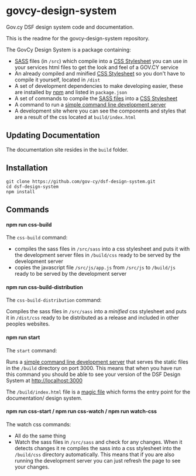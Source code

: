 # govcy-design-system
Gov.cy DSF design system code and documentation.

This is the readme for the govcy-design-system repository.

The GovCy Design System is a package containing:
* [SASS](https://sass-lang.com/) files (in `/src`) which compile into a [CSS Stylesheet](https://www.w3schools.com/css/css_howto.asp) you can use in your services html files to get the look and feel of a GOV.CY service
* An already compiled and minified [CSS Stylesheet](https://www.w3schools.com/css/css_howto.asp) so you don't have to compile it yourself, located in `/dist`
* A set of development dependencies to make developing easier, these are installed by [npm](https://www.npmjs.com/) and listed in `package.json`
* A set of commands to compile the [SASS files](https://sass-lang.com/) into a [CSS Stylesheet](https://www.w3schools.com/css/css_howto.asp)
* A command to run a [simple command line development server](https://github.com/http-party/http-server)
* A development site where you can see the components and styles that are a result of the css located at `build/index.html`

## Updating Documentation

The documentation site resides in the `build` folder.

## Installation

```
git clone https://github.com/gov-cy/dsf-design-system.git
cd dsf-design-system
npm install
```

## Commands

#### npm run css-build

The `css-build` command:

* compiles the sass files in `/src/sass` into a css stylesheet and puts it with the development server files in `/build/css` ready to be served by the development server
* copies the javascript file `/src/js/app.js` from `/src/js` to `/build/js` ready to be served by the development server

#### npm run css-build-distribution

The `css-build-distribution` command:

Compiles the sass files in `/src/sass` into a _minified_ css stylesheet and puts it in `/dist/css` ready to be distributed as a release and included in other peoples websites.


#### npm run start

The `start` command:

Runs a [simple command line development server](https://github.com/http-party/http-server) that serves the static files in the `/build` directory on port 3000. This means that when you have run this command you should be able to see your version of the DSF Design System at [http://localhost:3000](http://localhost:3000)

The `/build/index.html` file is a [magic file](https://github.com/http-party/http-server#magic-files) which forms the entry point for the documentation/ design system.

#### npm run css-start / npm run css-watch / npm run watch-css

The watch css commands:

* All do the same thing
* Watch the sass files in `/src/sass` and check for any changes. When it detects changes it re compiles the sass into a css stylesheet into the `/build/css` directory automatically. This means that if you are also running the development server you can just refresh the page to see your changes.